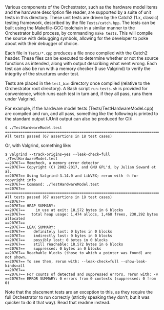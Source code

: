 Various components of the Orchestrator, such as the hardware model items and
the hardware description file reader, are supported by a suite of unit tests in
this directory. These unit tests are driven by the Catch2 (1.x, classic)
testing framework, described by the file `Tests/catch.hpp`. The tests can be
built using the Makefile-GCC toolchain in a similar manner to the Orchestrator
build process, by commanding `make tests`. This will compile the source with
debugging symbols, allowing for the developer to poke about with their debugger
of choice.

Each file in `Tests/*.cpp` produces a file once compiled with the Catch2
header. These files can be executed to determine whether or not the source
functions as intended, along with output describing what went wrong. Each test
can also be run with a memory checker (I use Valgrind) to verify the integrity
of the structures under test.

Tests are placed in the `test_bin` directory once compiled (relative to the
Orchestrator root directory). A Bash script `run-tests.sh` is provided for
convenience, which runs each test in turn and, if they all pass, runs them
under Valgrind.

For example, if the hardware model tests (Tests/TestHardwareModel.cpp) are
compiled and run, and all pass, something like the following is printed to the
standard output (JUnit output can also be produced for CI):

```
$ ./TestHardwareModel.test
===============================================================================
All tests passed (67 assertions in 18 test cases)
```

Or, with Valgrind, something like:

```
$ valgrind --track-origins=yes --leak-check=full ./TestHardwareModel.test
==20767== Memcheck, a memory error detector
==20767== Copyright (C) 2002-2017, and GNU GPL'd, by Julian Seward et al.
==20767== Using Valgrind-3.14.0 and LibVEX; rerun with -h for copyright info
==20767== Command: ./TestHardwareModel.test
==20767==
===============================================================================
All tests passed (67 assertions in 18 test cases)
==20767==
==20767== HEAP SUMMARY:
==20767==     in use at exit: 18,572 bytes in 6 blocks
==20767==   total heap usage: 1,474 allocs, 1,468 frees, 230,292 bytes allocated
==20767==
==20767== LEAK SUMMARY:
==20767==    definitely lost: 0 bytes in 0 blocks
==20767==    indirectly lost: 0 bytes in 0 blocks
==20767==    possibly lost: 0 bytes in 0 blocks
==20767==    still reachable: 18,572 bytes in 6 blocks
==20767==    suppressed: 0 bytes in 0 blocks
==20767== Reachable blocks (those to which a pointer was found) are not shown.
==20767== To see them, rerun with: --leak-check=full --show-leak-kinds=all
==20767==
==20767== For counts of detected and suppressed errors, rerun with: -v
==20767== ERROR SUMMARY: 0 errors from 0 contexts (suppressed: 0 from 0)
```

Note that the placement tests are an exception to this, as they require the
full Orchestrator to run correctly (strictly speaking they don't, but it was
quicker to do it that way). Read that readme instead.
